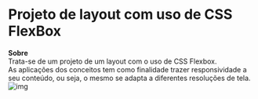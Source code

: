 # Projeto de layout com uso de CSS FlexBox
**Sobre**<br>
Trata-se de um projeto de um layout com o uso de CSS Flexbox.<br>
As aplicações dos conceitos tem como finalidade trazer responsividade a seu conteúdo, ou seja, o mesmo se adapta a diferentes resoluções de tela.
![img](img.jpg)<br>
